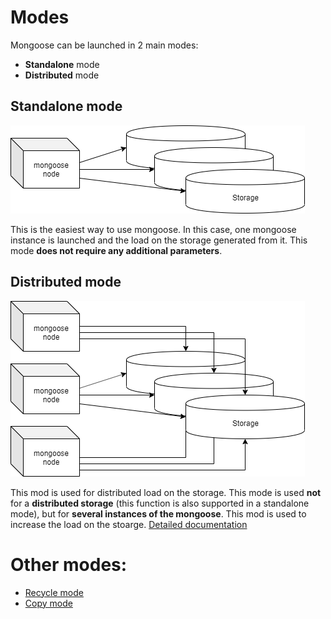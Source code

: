 # Modes

Mongoose can be launched in 2 main modes:
* **Standalone** mode
* **Distributed** mode

## Standalone mode

![Standalone Mode](../../images/standalone_mode.png)

This is the easiest way to use mongoose. In this case, one mongoose instance is launched and the load on the storage generated from it. This mode **does not require any additional parameters**.

## Distributed mode

![Distributed Mode](../../images/distributed_mode.png)

This mod is used for distributed load on the storage. This mode is used **not** for a **distributed storage** (this function is also supported in a standalone mode), but for **several instances of the mongoose**.
This mod is used to increase the load on the stoarge. 
[Detailed documentation](distributed_mode)


# Other modes:

* [Recycle mode](../recycle_mode)
* [Copy mode](../copy_mode)
